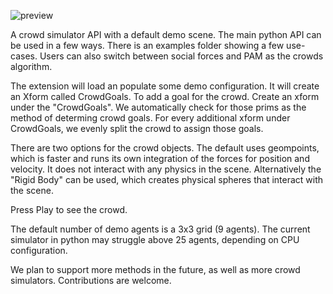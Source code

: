 
![preview](https://user-images.githubusercontent.com/11399119/190271233-35524930-1cb8-44c7-b09f-88d4407fe74b.png)

A crowd simulator API with a default demo scene. The main python API can be used in a few ways. There is an examples folder showing a few use-cases. Users can also switch between social forces and PAM as the crowds algorithm. 

The extension will load an populate some demo configuration. It will create an Xform called CrowdGoals.  To add a goal for the crowd. Create an xform under the "CrowdGoals". We automatically check for those prims as the method of determing crowd goals.  For every additional xform under CrowdGoals, we evenly split the crowd to assign those goals. 

There are two options for the crowd objects. The default uses geompoints, which is faster and runs its own integration of the forces for position and velocity. It does not interact with any physics in the scene.  Alternatively the "Rigid Body" can be used, which creates physical spheres that interact with the scene.  

Press Play to see the crowd. 

The default number of demo agents is a 3x3 grid (9 agents). The current simulator in python may struggle above 25 agents, depending on CPU configuration. 

We plan to support more methods in the future, as well as more crowd simulators.  Contributions are welcome.

